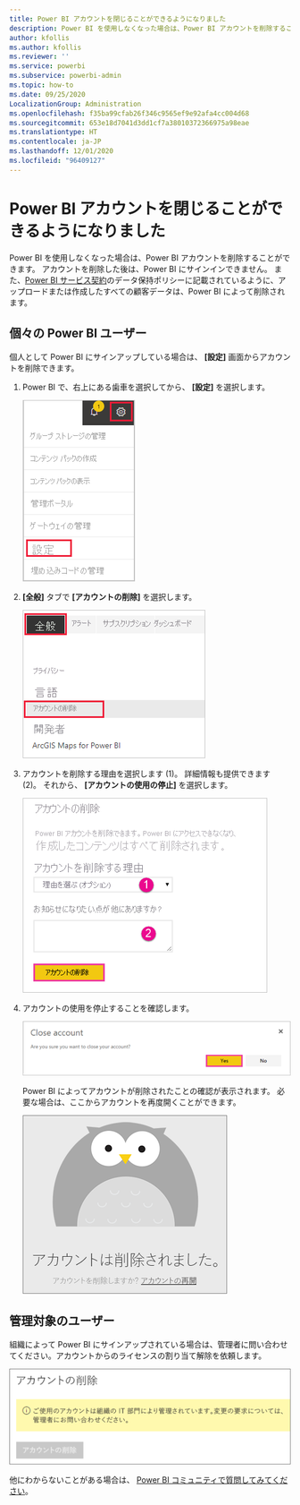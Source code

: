 ```yaml
---
title: Power BI アカウントを閉じることができるようになりました
description: Power BI を使用しなくなった場合は、Power BI アカウントを削除することができます。
author: kfollis
ms.author: kfollis
ms.reviewer: ''
ms.service: powerbi
ms.subservice: powerbi-admin
ms.topic: how-to
ms.date: 09/25/2020
LocalizationGroup: Administration
ms.openlocfilehash: f35ba99cfab26f346c9565ef9e92afa4cc004d68
ms.sourcegitcommit: 653e18d7041d3dd1cf7a38010372366975a98eae
ms.translationtype: HT
ms.contentlocale: ja-JP
ms.lasthandoff: 12/01/2020
ms.locfileid: "96409127"
---
```

# <a name="close-your-power-bi-account"></a>Power BI アカウントを閉じることができるようになりました

Power BI を使用しなくなった場合は、Power BI アカウントを削除することができます。  アカウントを削除した後は、Power BI にサインインできません。 また、[Power BI サービス契約](https://azure.microsoft.com/support/legal/subscription-agreement/)のデータ保持ポリシーに記載されているように、アップロードまたは作成したすべての顧客データは、Power BI によって削除されます。

## <a name="individual-power-bi-users"></a>個々の Power BI ユーザー

個人として Power BI にサインアップしている場合は、 **[設定]** 画面からアカウントを削除できます。

1. Power BI で、右上にある歯車を選択してから、 **[設定]** を選択します。

    ![歯車アイコンと設定オプションが強調して示されている、UI の右上隅のスクリーンショット。](media/service-admin-closing-your-account/close-account-settings.png)

1. **[全般]** タブで **[アカウントの削除]** を選択します。

    ![[アカウントの削除] オプションが強調して示されている設定ページの左上隅のスクリーンショット。](media/service-admin-closing-your-account/close-account-settings-2.png)

1. アカウントを削除する理由を選択します (1)。 詳細情報も提供できます (2)。 それから、 **[アカウントの使用の停止]** を選択します。

    ![アカウントを削除するための詳細情報を提供するフィールドが表示されている [アカウントの削除] ダイアログのスクリーンショット。](media/service-admin-closing-your-account/close-account-settings-3.png)

1. アカウントの使用を停止することを確認します。

    ![[はい] オプションが強調して示されている [アカウントの削除] 確認ダイアログのスクリーンショット。](media/service-admin-closing-your-account/close-account-settings-4.png)

    Power BI によってアカウントが削除されたことの確認が表示されます。 必要な場合は、ここからアカウントを再度開くことができます。

    ![[アカウントは削除されました] 確認ダイアログのスクリーンショット。](media/service-admin-closing-your-account/close-account-settings-5.png)

## <a name="managed-users"></a>管理対象のユーザー

組織によって Power BI にサインアップされている場合は、管理者に問い合わせてください。アカウントからのライセンスの割り当て解除を依頼します。

![管理対象のアカウントの削除のスクリーンショット。](media/service-admin-closing-your-account/close-account-managed.png)

他にわからないことがある場合は、 [Power BI コミュニティで質問してみてください](https://community.powerbi.com/)。